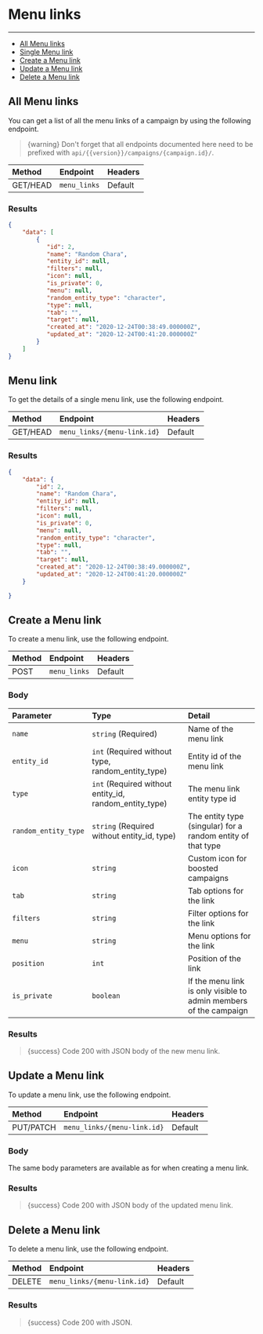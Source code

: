 # Menu links

---

- [All Menu links](#all-menu-links)
- [Single Menu link](#menu-link)
- [Create a Menu link](#create-menu-link)
- [Update a Menu link](#update-menu-link)
- [Delete a Menu link](#delete-menu-link)

<a name="all-menu-links"></a>
## All Menu links

You can get a list of all the menu links of a campaign by using the following endpoint.

> {warning} Don't forget that all endpoints documented here need to be prefixed with `api/{{version}}/campaigns/{campaign.id}/`.


| Method | Endpoint| Headers |
| :- |   :-   |  :-  |
| GET/HEAD | `menu_links` | Default |

### Results
```json
{
    "data": [
        {
           "id": 2,
           "name": "Random Chara",
           "entity_id": null,
           "filters": null,
           "icon": null,
           "is_private": 0,
           "menu": null,
           "random_entity_type": "character",
           "type": null,
           "tab": "",
           "target": null,
           "created_at": "2020-12-24T00:38:49.000000Z",
           "updated_at": "2020-12-24T00:41:20.000000Z"
        }
    ]
}
```


<a name="menu-link"></a>
## Menu link

To get the details of a single menu link, use the following endpoint.

| Method | Endpoint| Headers |
| :- |   :-   |  :-  |
| GET/HEAD | `menu_links/{menu-link.id}` | Default |

### Results
```json
{
    "data": {
        "id": 2,
        "name": "Random Chara",
        "entity_id": null,
        "filters": null,
        "icon": null,
        "is_private": 0,
        "menu": null,
        "random_entity_type": "character",
        "type": null,
        "tab": "",
        "target": null,
        "created_at": "2020-12-24T00:38:49.000000Z",
        "updated_at": "2020-12-24T00:41:20.000000Z"
    }

}
```


<a name="create-menu-link"></a>
## Create a Menu link

To create a menu link, use the following endpoint.

| Method | Endpoint| Headers |
| :- |   :-   |  :-  |
| POST | `menu_links` | Default |

### Body

| Parameter | Type | Detail |
| :- |   :-   |  :-  |
| `name` | `string` (Required) | Name of the menu link |
| `entity_id` | `int` (Required without type, random_entity_type) | Entity id of the menu link |
| `type` | `int` (Required without entity_id, random_entity_type) | The menu link entity type id |
| `random_entity_type` | `string` (Required without entity_id, type) | The entity type (singular) for a random entity of that type |
| `icon` | `string` | Custom icon for boosted campaigns |
| `tab` | `string` | Tab options for the link |
| `filters` | `string` | Filter options for the link |
| `menu` | `string` | Menu options for the link |
| `position` | `int` | Position of the link |
| `is_private` | `boolean` | If the menu link is only visible to admin members of the campaign |

### Results

> {success} Code 200 with JSON body of the new menu link.


<a name="update-menu-link"></a>
## Update a Menu link

To update a menu link, use the following endpoint.

| Method | Endpoint| Headers |
| :- |   :-   |  :-  |
| PUT/PATCH | `menu_links/{menu-link.id}` | Default |

### Body

The same body parameters are available as for when creating a menu link.

### Results

> {success} Code 200 with JSON body of the updated menu link.


<a name="delete-menu-link"></a>
## Delete a Menu link

To delete a menu link, use the following endpoint.

| Method | Endpoint| Headers |
| :- |   :-   |  :-  |
| DELETE | `menu_links/{menu-link.id}` | Default |

### Results

> {success} Code 200 with JSON.
